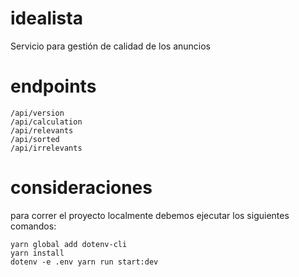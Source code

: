 # idealista
Servicio para gestión de calidad de los anuncios

# endpoints
```
/api/version
/api/calculation
/api/relevants
/api/sorted
/api/irrelevants

```
# consideraciones
para correr el proyecto localmente debemos ejecutar los siguientes comandos:

```
yarn global add dotenv-cli
yarn install
dotenv -e .env yarn run start:dev

```